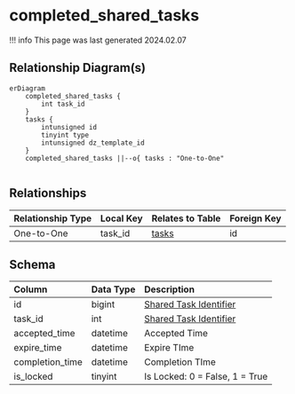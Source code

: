 # completed_shared_tasks

!!! info
	This page was last generated 2024.02.07

## Relationship Diagram(s)

```mermaid
erDiagram
    completed_shared_tasks {
        int task_id
    }
    tasks {
        intunsigned id
        tinyint type
        intunsigned dz_template_id
    }
    completed_shared_tasks ||--o{ tasks : "One-to-One"


```


## Relationships

| Relationship Type | Local Key | Relates to Table | Foreign Key |
| :--- | :--- | :--- | :--- |
| One-to-One | task_id | [tasks](../../schema/tasks/tasks.md) | id |


## Schema

| Column | Data Type | Description |
| :--- | :--- | :--- |
| id | bigint | [Shared Task Identifier](shared_tasks.md) |
| task_id | int | [Shared Task Identifier](shared_tasks.md) |
| accepted_time | datetime | Accepted Time |
| expire_time | datetime | Expire TIme |
| completion_time | datetime | Completion TIme |
| is_locked | tinyint | Is Locked: 0 = False, 1 = True |

